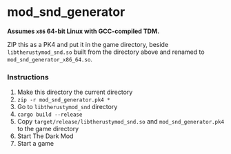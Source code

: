 # mod_snd_generator

**Assumes `x86` 64-bit Linux with GCC-compiled TDM.**

ZIP this as a PK4 and put it in the game directory,
beside `libtherustymod_snd.so` built from the directory
above and renamed to `mod_snd_generator_x86_64.so`.

### Instructions

1. Make this directory the current directory
1. `zip -r mod_snd_generator.pk4 *`
1. Go to `libtherustymod_snd` directory
1. `cargo build --release`
1. Copy `target/release/libtherustymod_snd.so` and `mod_snd_generator.pk4` to the game directory
1. Start The Dark Mod
1. Start a game
